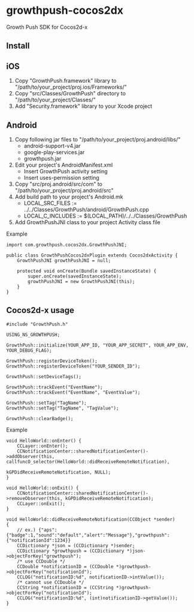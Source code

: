 growthpush-cocos2dx
===================

Growth Push SDK for Cocos2d-x

Install
----------------
iOS
----------------
1. Copy "GrowthPush.framework" library to "/path/to/your_project/proj.ios/Frameworks/"
2. Copy "src/Classes/GrowthPush" directory to "/path/to/your_project/Classes/"
3. Add "Security.framework" library to your Xcode project

Android
----------------
1. Copy following jar files to "/path/to/your_project/proj.android/libs/"
      * android-support-v4.jar
      * google-play-services.jar
      * growthpush.jar
2. Edit your project's AndroidManifest.xml
      * Insert GrowthPush activity setting
      * Insert uses-permission setting
3. Copy "src/proj.android/src/com" to "/path/to/your_project/proj.android/src"
4. Add build path to your project's Android.mk
      * LOCAL_SRC_FILES := ../../Classes/GrowthPush/android/GrowthPush.cpp
      * LOCAL_C_INCLUDES := $(LOCAL_PATH)/../../Classes/GrowthPush
5. Add GrowthPushJNI class to your project Activity class file

Example

```
import com.growthpush.cocos2dx.GrowthPushJNI;

public class GrowthPushCocos2dxPlugin extends Cocos2dxActivity {
    GrowthPushJNI growthPushJNI = null;
    
    protected void onCreate(Bundle savedInstanceState) {
        super.onCreate(savedInstanceState);
        growthPushJNI = new GrowthPushJNI(this);
    }
}
```

Cocos2d-x usage
----------------

```
#include "GrowthPush.h"

USING_NS_GROWTHPUSH;

GrowthPush::initialize(YOUR_APP_ID, "YOUR_APP_SECRET", YOUR_APP_ENV, YOUR_DEBUG_FLAG);

GrowthPush::registerDeviceToken();
GrowthPush::registerDeviceToken("YOUR_SENDER_ID");

GrowthPush::setDeviceTags();

GrowthPush::trackEvent("EventName");
GrowthPush::trackEvent("EventName", "EventValue");

GrowthPush::setTag("TagName");
GrowthPush::setTag("TagName", "TagValue");

GrowthPush::clearBadge();
```

Example

```
void HelloWorld::onEnter() {
    CCLayer::onEnter();
    CCNotificationCenter::sharedNotificationCenter()->addObserver(this, callfuncO_selector(HelloWorld::didReceiveRemoteNotification),
                                                                  kGPDidReceiveRemoteNotification, NULL);
}

void HelloWorld::onExit() {
    CCNotificationCenter::sharedNotificationCenter()->removeObserver(this, kGPDidReceiveRemoteNotification);
    CCLayer::onExit();
}

void HelloWorld::didReceiveRemoteNotification(CCObject *sender)
{
    // ex.) {"aps":{"badge":1,"sound":"default","alert":"Message"},"growthpush":{"notificationId":1234}}
    CCDictionary *json = (CCDictionary *)sender;
    CCDictionary *growthpush = (CCDictionary *)json->objectForKey("growthpush");
    /* use CCDouble */
    CCDouble *notificationID = (CCDouble *)growthpush->objectForKey("notificationId");
    CCLOG("notificationID:%d", notificationID->intValue());
    /* cannot use CCDouble */
    CCString *notificationID = (CCString *)growthpush->objectForKey("notificationId");
    CCLOG("notificationID:%d", (int)notificationID->getValue());
}

```

